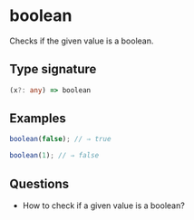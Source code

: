# boolean

Checks if the given value is a boolean.

## Type signature

<!-- prettier-ignore-start -->
```typescript
(x?: any) => boolean
```
<!-- prettier-ignore-end -->

## Examples

<!-- prettier-ignore-start -->
```javascript
boolean(false); // ⇒ true
```

```javascript
boolean(1); // ⇒ false
```
<!-- prettier-ignore-end -->

## Questions

- How to check if a given value is a boolean?
